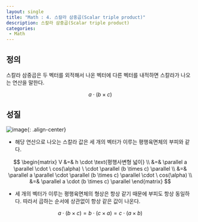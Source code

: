 ```yaml
---
layout: single
title: "Math : 4. 스칼라 삼중곱(Scalar triple product)"
description: 스칼라 삼중곱(Scalar triple product)
categories:
 - Math
---
```


## 정의

스칼라 삼중곱은 두 벡터를 외적해서 나온 벡터에 다른 벡터를 내적하면 스칼라가 나오는 연산을 말한다.

$$
a \cdot (b \times c)
$$

## 성질

![image](https://user-images.githubusercontent.com/38006679/157789466-88f222f5-f860-4699-9d57-a68e70cd7cfb.png){: .align-center}


- 해당 연산으로 나오는 스칼라 값은 세 개의 벡터가 이루는 평행육면체의 부피와 같다.

$$
\begin{matrix} V &=& h \cdot \text{평행사변형 넓이} \\ &=& \parallel a \parallel \cdot \ cos(\alpha) \ \cdot \parallel (b \times c) \parallel \\ &=& \parallel a \parallel \cdot \parallel (b \times c) \parallel \cdot \ cos(\alpha) \\ &=& \parallel a \cdot (b \times c) \parallel \end{matrix}
$$

- 세 개의 벡터가 이루는 평행육면체의 형상은 항상 같기 때문에 부피도 항상 동일하다. 따라서 곱하는 순서에 상관없이 항상 같은 값이 나온다.

$$
a \cdot (b \times c) = b \cdot (c \times a) = c \cdot (a \times b)
$$